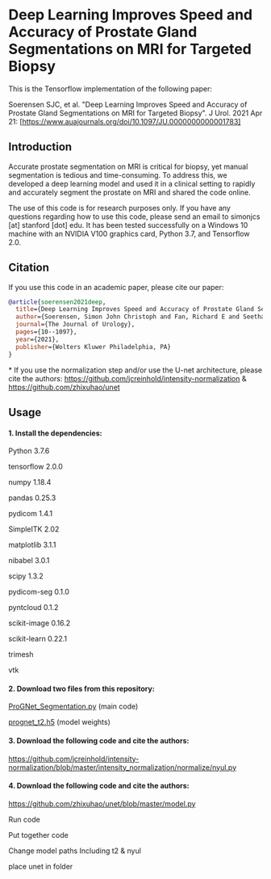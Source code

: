 # Deep Learning Improves Speed and Accuracy of Prostate Gland Segmentations on MRI for Targeted Biopsy

This is the Tensorflow implementation of the following paper:

Soerensen SJC, et al. "Deep Learning Improves Speed and Accuracy of Prostate Gland Segmentations on MRI for Targeted Biopsy". J Urol. 2021 Apr 21: [https://www.auajournals.org/doi/10.1097/JU.0000000000001783]

## Introduction
Accurate prostate segmentation on MRI is critical for biopsy, yet manual segmentation is tedious and time-consuming. To address this, we developed a deep learning model and used it in a clinical setting to rapidly and accurately segment the prostate on MRI and shared the code online.

The use of this code is for research purposes only. If you have any questions regarding how to use this code, please send an email to simonjcs [at] stanford [dot] edu. It has been tested successfully on a Windows 10 machine with an NVIDIA V100 graphics card, Python 3.7, and Tensorflow 2.0.

## Citation

If you use this code in an academic paper, please cite our paper:

```bibtex
@article{soerensen2021deep,
  title={Deep Learning Improves Speed and Accuracy of Prostate Gland Segmentations on MRI for Targeted Biopsy},
  author={Soerensen, Simon John Christoph and Fan, Richard E and Seetharaman, Arun and Chen, Leo and Shao, Wei and Bhattacharya, Indrani and Kim, Yong-hun and Sood, Rewa and Borre, Michael and Chung, Benjamin I and Sonn, Geoffrey A and Rusu, Mirabela},
  journal={The Journal of Urology},
  pages={10--1097},
  year={2021},
  publisher={Wolters Kluwer Philadelphia, PA}
}
```

 \* If you use the normalization step and/or use the U-net architecture, please cite the authors: https://github.com/jcreinhold/intensity-normalization & https://github.com/zhixuhao/unet

## Usage

#### 1. Install the dependencies:
Python 3.7.6

tensorflow 2.0.0

numpy  1.18.4

pandas 0.25.3

pydicom 1.4.1

SimpleITK 2.02

matplotlib 3.1.1

nibabel 3.0.1

scipy 1.3.2

pydicom-seg 0.1.0

pyntcloud 0.1.2

scikit-image 0.16.2

scikit-learn 0.22.1

trimesh

vtk

#### 2. Download two files from this repository:

[ProGNet_Segmentation.py](https://github.com/simonjcs/ProGNet/blob/main/ProGNet_Segmentation.py) (main code)


[prognet_t2.h5](https://github.com/simonjcs/ProGNet/blob/main/prognet_t2.h5) (model weights)

#### 3. Download the following code and cite the authors:

https://github.com/jcreinhold/intensity-normalization/blob/master/intensity_normalization/normalize/nyul.py

#### 4. Download the following code and cite the authors:

https://github.com/zhixuhao/unet/blob/master/model.py
 
Run code

Put together code

Change model paths Including t2 & nyul

place unet in folder

